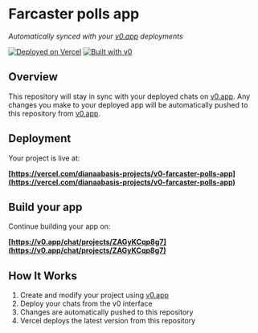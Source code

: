 # Farcaster polls app

*Automatically synced with your [v0.app](https://v0.app) deployments*

[![Deployed on Vercel](https://img.shields.io/badge/Deployed%20on-Vercel-black?style=for-the-badge&logo=vercel)](https://vercel.com/dianaabasis-projects/v0-farcaster-polls-app)
[![Built with v0](https://img.shields.io/badge/Built%20with-v0.app-black?style=for-the-badge)](https://v0.app/chat/projects/ZAGyKCqp8g7)

## Overview

This repository will stay in sync with your deployed chats on [v0.app](https://v0.app).
Any changes you make to your deployed app will be automatically pushed to this repository from [v0.app](https://v0.app).

## Deployment

Your project is live at:

**[https://vercel.com/dianaabasis-projects/v0-farcaster-polls-app](https://vercel.com/dianaabasis-projects/v0-farcaster-polls-app)**

## Build your app

Continue building your app on:

**[https://v0.app/chat/projects/ZAGyKCqp8g7](https://v0.app/chat/projects/ZAGyKCqp8g7)**

## How It Works

1. Create and modify your project using [v0.app](https://v0.app)
2. Deploy your chats from the v0 interface
3. Changes are automatically pushed to this repository
4. Vercel deploys the latest version from this repository